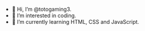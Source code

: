 - 👋 Hi, I’m @totogaming3.
- 👀 I’m interested in coding.
- 🌱 I’m currently learning HTML, CSS and JavaScript.
